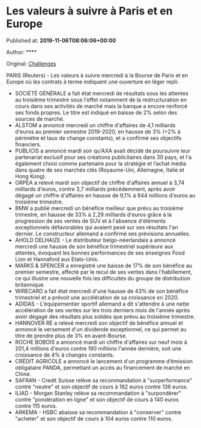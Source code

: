 
# Les valeurs à suivre à Paris et en Europe

Published at: **2019-11-06T08:06:06+00:00**

Author: ****

Original: [Challenges](https://www.challenges.fr/finance-et-marche/les-valeurs-a-suivre-a-paris-et-en-europe_683352)

PARIS (Reuters) - Les valeurs à suivre mercredi à la Bourse de Paris et en Europe où les contrats à terme indiquent une ouverture en léger repli:
* SOCIÉTÉ GÉNÉRALE a fait état mercredi de résultats sous les attentes au troisième trimestre sous l'effet notamment de la restructuration en cours dans ses activités de marché mais la banque a encore renforcé ses fonds propres. Le titre est indiqué en baisse de 2% selon des sources de marché.
* ALSTOM a annoncé mercredi un chiffre d'affaires de 4,1 milliards d'euros au premier semestre 2019-2020, en hausse de 3% (+2% à périmètre et taux de change constants), et a confirmé ses objectifs financiers.
* PUBLICIS a annoncé mardi soir qu'AXA avait décidé de poursuivre leur partenariat exclusif pour ses créations publicitaires dans 30 pays, et l'a également choisi comme partenaire pour la stratégie et l’achat média dans quatre de ses marchés clés (Royaume-Uni, Allemagne, Italie et Hong Kong).
* ORPEA a relevé mardi son objectif de chiffre d'affaires annuel à 3,74 milliards d'euros, contre 3,7 milliards précédemment, après avoir dégagé un chiffre d'affaires en hausse de 9,1% à 944 millions d'euros au troisième trimestre.
* BMW a publié mercredi un bénéfice meilleur que prévu au troisième trimestre, en hausse de 33% à 2,29 milliards d'euros grâce à la progression de ses ventes de SUV et à l'absence d'éléments exceptionnels défavorables qui avaient pesé sur ses résultats l'an dernier. Le constructeur allemand a confirmé ses prévisions annuelles.
* AHOLD DELHAIZE - Le distributeur belgo-néerlandais a annoncé mercredi une hausse de son bénéfice trimestriel supérieure aux attentes, évoquant les bonnes performances de ses enseignes Food Lion et Hannaford aux Etats-Unis.
* MARKS & SPENCER a enregistré une baisse de 17% de son bénéfice au premier semestre, affecté par le recul de ses ventes dans l'habillement, ce qui illustre une nouvelle fois les difficultés du groupe de distribution britannique.
* WIRECARD a fait état mercredi d'une hausse de 43% de son bénéfice trimestriel et a prévoit une accélération de sa croissance en 2020.
* ADIDAS - L'équipementier sportif allemand a dit s'attendre à une nette accélération de ses ventes sur les trois derniers mois de l'année après avoir dégagé des résultats plus solides que prévu au troisième trimestre.
* HANNOVER RE a relevé mercredi son objectif de bénéfice annuel et annoncé le versement d'un dividende exceptionnel, ce qui permet au titre de prendre plus de 3% en avant-Bourse.
* ROCHE BOBOIS a annoncé mardi un chiffre d'affaires sur neuf mois à 201,4 millions d'euros contre 190 millions l'année dernière, soit une croissance de 4% à changes constants.
* CRÉDIT AGRICOLE a annoncé le lancement d'un programme d’émission obligataire PANDA, permettant un accès au financement de marché en Chine.
* SAFRAN - Credit Suisse relève sa recommandation à "surperformance" contre "neutre" et son objectif de cours à 162 euros contre 136 euros.
* ILIAD - Morgan Stanley relève sa recommandation à "surpondérer" contre "pondération en ligne" et son objectif de cours à 140 euros contre 115 euros.
* ARKEMA - HSBC abaisse sa recommandation à "conserver" contre "acheter" et son objectif de cours à 104 euros contre 110 euros.
